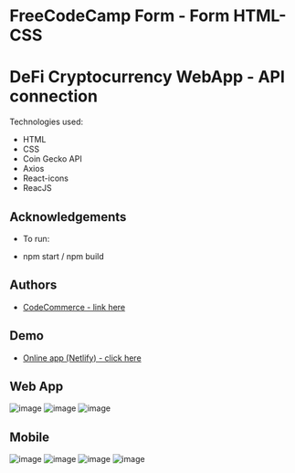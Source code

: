 # FreeCodeCamp Form - Form HTML-CSS

# DeFi Cryptocurrency WebApp - API connection

Technologies used:

- HTML
- CSS
- Coin Gecko API
- Axios
- React-icons
- ReacJS

## Acknowledgements

- To run:

- npm start / npm build

## Authors

- [ CodeCommerce - link here ](https://www.youtube.com/watch?v=nuRwrLaAJvI&t=152s)

## Demo

- [Online app (Netlify) - click here](https://unique-pegasus-c39654.netlify.app/)

## Web App

![image](https://user-images.githubusercontent.com/63982700/212478418-d0cdd759-078e-4f22-a607-e375652efd82.png)
![image](https://user-images.githubusercontent.com/63982700/212478436-ec04e115-9443-4d7d-9c43-14fa5d846c4d.png)
![image](https://user-images.githubusercontent.com/63982700/212479801-c16a8358-1476-4538-9b5a-0e5b69495fb5.png)

## Mobile

![image](https://user-images.githubusercontent.com/63982700/212480337-06544434-7eba-48d1-bf99-8794ea333824.png)
![image](https://user-images.githubusercontent.com/63982700/212480377-d750018e-0f1f-4392-892f-5351c878570f.png)
![image](https://user-images.githubusercontent.com/63982700/212480500-7b37bac1-ef85-4c72-94bc-c7f1d3e1ca85.png)
![image](https://user-images.githubusercontent.com/63982700/212480524-e610ca3e-e2ba-4f4c-b343-076c3ce6a427.png)
